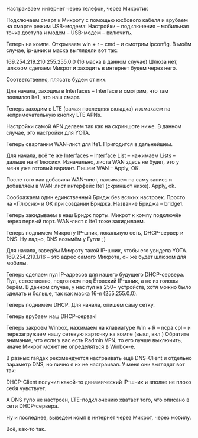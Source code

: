 Настраиваем интернет через телефон, через Микротик

Подключаем смарт к Микроту с помощью юсбового кабеля и врубаем на смарте режим USB-модема:
Настройки – подключения – мобильная точка доступа и модем – USB-модем – включить.

Теперь на компе. Открываем win + r – cmd – и смотрим ipconfig.
В моём случае, ip-шник и маска выглядели вот так:

169.254.219.210
255.255.0.0 (16 маска в данном случае)
Шлюза нет, шлюзом сделаем Микрот и заходить в интернет будем через него.

Соответственно, плясать будем от них.

Для начала, заходим в Interfaces – Interface и смотрим, что там появился lte1, это наш смарт.

Теперь заходим в LTE (самая последняя вкладка) и жмахаем на непримечательную кнопку LTE APNs.

Настройки самой APN делаем так как на скриншоте ниже.
В данном случае, это настройки для YOTA.

Теперь сварганим WAN-лист для lte1.
Пригодится в дальнейшем.

Для начала, всё те же Interfaces – Interface List – нажимаем Lists – дальше на «Плюсик».
Изначально, листа WAN здесь не будет, это у меня уже готовый вариант.
Пишем WAN – Apply, OK.

После того как добавили WAN-лист, нажимаем на саму запись и добавляем в WAN-лист интерфейс lte1 (скриншот ниже).
Apply, ok.

Соображаем один единственный Бридж без всяких настроек. Просто на «Плюсик» и ОК при создании Бриджа.
Название Бриджа – bridge1.

Теперь закидываем в наш Бридж порты.
Микрот к компу подключён через первый порт.
WAN-лист с lte1 тоже закидываем.

Теперь поднимем Микроту IP-шник, локальную сеть, DHCP-сервер и DNS. Ну ладно, DNS возьмём у Гугла ;)

Для начала, заведём Микроту такой IP-шник, чтобы его увидела YOTA.
169.254.219.1/16 – это адрес самого Микрота, он же будет шлюзом для мобилы.


Теперь сделаем пул IP-адресов для нашего будущего DHCP-сервера.
Пул, естественно, подгоняем под Ётовский IP-шник, а не из головы берём.
В данном случае, у нас пул на 250+ устройств, хотя можно было сделать и больше, так как маска 16-я (255.255.0.0).


Теперь поднимем DHCP.
Для начала, опишем саму сетку.


Теперь врубаем наш DHCP-сервак!


Теперь закроем Winbox, нажимаем на клавиатуре Win + R – ncpa.cpl – и перезагружаем нашу сетевую карточку на компе (выкл, вкл.)
Обратите внимание, что если у вас есть Radmin VPN, то его лучше выключить, иначе Микрот может не определяться в Winbox-e.


В разных гайдах рекомендуется настраивать ещё DNS-Client и отдельно параметр DNS, но лично я их не настраивал.
У меня они выглядят вот так:

DHCP-Client получил какой-то динамический IP-шник и вполне не плохо себя чувствует.


А DNS тупо не настроен, LTE-подключению хватает того, что описано в сети DHCP-сервера.


Ну и последнее, выведем комп в интернет через Микрот, через мобилу.

Всё, как-то так.